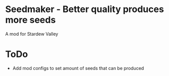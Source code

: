 # Seedmaker - Better quality produces more seeds
A mod for Stardew Valley

# ToDo
* Add mod configs to set amount of seeds that can be produced
